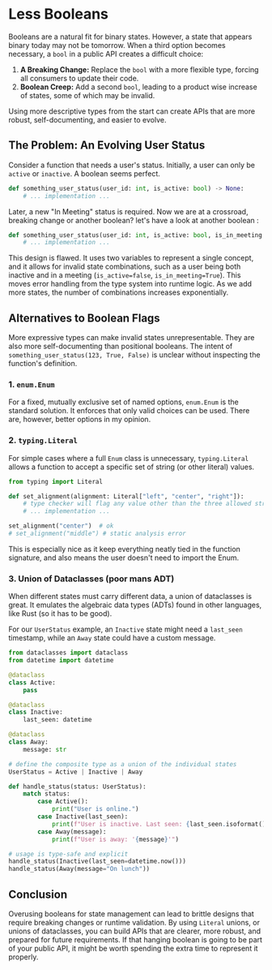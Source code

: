 # Less Booleans

Booleans are a natural fit for binary states. However, a state that appears binary today may not be tomorrow. When a third option becomes necessary, a `bool` in a public API creates a difficult choice:

1.  **A Breaking Change:** Replace the `bool` with a more flexible type, forcing all consumers to update their code.
2.  **Boolean Creep:** Add a second `bool`, leading to a product wise increase of states, some of which may be invalid.

Using more descriptive types from the start can create APIs that are more robust, self-documenting, and easier to evolve.

## The Problem: An Evolving User Status

Consider a function that needs a user's status. Initially, a user can only be `active` or `inactive`. A boolean seems perfect.

```python
def something_user_status(user_id: int, is_active: bool) -> None:
    # ... implementation ...
```

Later, a new "In Meeting" status is required. Now we are at a crossroad, breaking change or another boolean? let's have a look at another boolean :

```python
def something_user_status(user_id: int, is_active: bool, is_in_meeting: bool) -> None:
    # ... implementation ...
```

This design is flawed. It uses two variables to represent a single concept, and it allows for invalid state combinations, such as a user being both inactive and in a meeting (`is_active=false`, `is_in_meeting=True`). This moves error handling from the type system into runtime logic. As we add more states, the number of combinations increases exponentially.

## Alternatives to Boolean Flags

More expressive types can make invalid states unrepresentable. They are also more self-documenting than positional booleans. The intent of `something_user_status(123, True, False)` is unclear without inspecting the function's definition.

### 1. `enum.Enum`

For a fixed, mutually exclusive set of named options, `enum.Enum` is the standard solution. It enforces that only valid choices can be used. There are, however, better options in my opinion.

### 2. `typing.Literal`

For simple cases where a full `Enum` class is unnecessary, `typing.Literal` allows a function to accept a specific set of string (or other literal) values.

```python
from typing import Literal

def set_alignment(alignment: Literal["left", "center", "right"]):
    # type checker will flag any value other than the three allowed strings
    # ... implementation ...

set_alignment("center")  # ok
# set_alignment("middle") # static analysis error
```

This is especially nice as it keep everything neatly tied in the function signature, and also means the user doesn't need to import the Enum.

### 3. Union of Dataclasses (poor mans ADT)

When different states must carry different data, a union of dataclasses is great. It emulates the algebraic data types (ADTs) found in other languages, like Rust (so it has to be good).

For our `UserStatus` example, an `Inactive` state might need a `last_seen` timestamp, while an `Away` state could have a custom message.

```python
from dataclasses import dataclass
from datetime import datetime

@dataclass
class Active:
    pass

@dataclass
class Inactive:
    last_seen: datetime

@dataclass
class Away:
    message: str

# define the composite type as a union of the individual states
UserStatus = Active | Inactive | Away

def handle_status(status: UserStatus):
    match status:
        case Active():
            print("User is online.")
        case Inactive(last_seen):
            print(f"User is inactive. Last seen: {last_seen.isoformat()}")
        case Away(message):
            print(f"User is away: '{message}'")

# usage is type-safe and explicit
handle_status(Inactive(last_seen=datetime.now()))
handle_status(Away(message="On lunch"))
```

## Conclusion

Overusing booleans for state management can lead to brittle designs that require breaking changes or runtime validation. By using `Literal` unions, or unions of dataclasses, you can build APIs that are clearer, more robust, and prepared for future requirements. If that hanging boolean is going to be part of your public API, it might be worth spending the extra time to represent it properly.